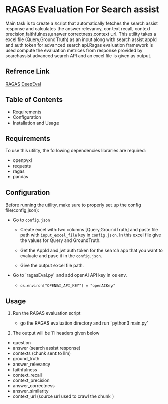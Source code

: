 
# RAGAS Evaluation For Search assist

Main task is to create a script that automatically fetches the search assist response and calculates the answer relevancy, context recall, context precision,faithfulness,answer correctness,context url.
This utility takes a excel file (Query,GroundTruth) as an input along with search assist appId and auth token for advanced search api.Ragas evaluation framework is used compute the evaluation metrices from response provided by searchassist advanced search API and an excel file is given as output.

## Refrence Link

[RAGAS](https://docs.ragas.io/en/latest/index.html)
[DeepEval](https://docs.confident-ai.com)

## Table of Contents

- Requirements
- Configuration
- Installation and Usage

## Requirements

To use this utility, the following dependencies libraries are required:
- openpyxl
- requests
- ragas
- pandas

## Configuration

Before running the utility, make sure to properly set up the config file(config,json):
- Go to `config.json`
    - Create excel with two columns [Query,GroundTruth] and paste file path with `input_excel_file` key in `config.json`. In this excel file give the values for Query and GroundTruth.

    - Get the AppId and jwt auth token for the search app that you want to evaluate and pase it in the `config.json`.

    - Give the output excel file path.

- Go to `ragasEval.py' and add openAI API key in os env.
    - `os.environ["OPENAI_API_KEY"] = "openAIKey"`

##  Usage
1. Run the RAGAS evaluation script
    - go the RAGAS evaluation directory and run `python3 main.py'

2. The output will be 11 headers given below
- question
- answer (search assist response) 
- contexts (chunk sent to llm)
- ground_truth
- answer_relevancy
- faithfulness
- context_recall
- context_precision
- answer_correctness
- answer_similarity
- context_url (source url used to crawl the chunk )










